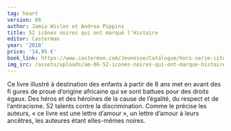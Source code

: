 ```yaml
---
tag: heart
version: 86
author: Jamia Wislon et Andrea Pippins
title: 52 icônes noires qui ont marqué l'Histoire
editor: Casterman
year: '2018'
price: '14,95 €'
book_link: https://www.casterman.com/Jeunesse/Catalogue/hors-serie-citoyennete/i-have-a-dream-52-icones-noires-qui-ont-marque-l-histoire
img_src: /assets/uploads/am-86-52-icones-noires-qui-ont-marque-histoire.jpg
---
```

Ce livre illustré à destination des enfants à partir de 8 ans met en avant des fi gures de proue d’origine africaine qui se sont battues pour des droits égaux. Des héros et des héroïnes de la cause de l’égalité, du respect et de l’antiracisme. 52 talents contre la discrimination. Comme le précise les auteurs, « ce livre est une lettre d’amour », un lettre d’amour à leurs ancêtres, les auteures étant elles-mêmes noires.
